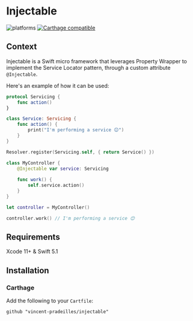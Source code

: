 # Injectable

![platforms](https://img.shields.io/badge/platforms-iOS-333333.svg)
[![Carthage compatible](https://img.shields.io/badge/Carthage-compatible-4BC51D.svg?style=flat)](https://github.com/Carthage/Carthage)

## Context

Injectable is a Swift micro framework that leverages Property Wrapper to implement the Service Locator pattern, through a custom attribute `@Injectable`.

Here's an example of how it can be used:

```swift
protocol Servicing {
    func action()
}

class Service: Servicing {
    func action() {
        print("I'm performing a service 😊")
    }
}

Resolver.register(Servicing.self, { return Service() })

class MyController {
    @Injectable var service: Servicing
    
    func work() {
        self.service.action()
    }
}

let controller = MyController()

controller.work() // I'm performing a service 😊
```

## Requirements

Xcode 11+ & Swift 5.1

## Installation

### Carthage

Add the following to your `Cartfile`:

`github "vincent-pradeilles/injectable"`
